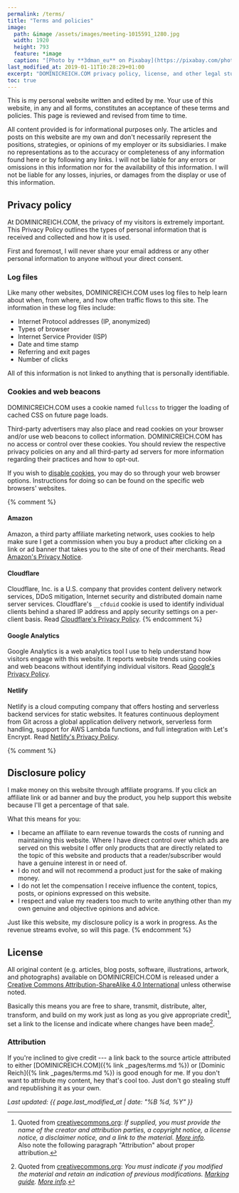 ```yaml
---
permalink: /terms/
title: "Terms and policies"
image: 
  path: &image /assets/images/meeting-1015591_1280.jpg
  width: 1920
  height: 793
  feature: *image
  caption: "[Photo by **3dman_eu** on Pixabay](https://pixabay.com/photo-1015591/)"
last_modified_at: 2019-01-11T10:28:29+01:00
excerpt: "DOMINICREICH.COM privacy policy, license, and other legal stuff you won't read."
toc: true
---
```


This is my personal website written and edited by me. Your use of this website, in any and all forms, constitutes an acceptance of these terms and policies. This page is reviewed and revised from time to time.

All content provided is for informational purposes only. The articles and posts on this website are my own and don't necessarily represent the positions, strategies, or opinions of my employer or its subsidiaries. I make no representations as to the accuracy or completeness of any information found here or by following any links. I will not be liable for any errors or omissions in this information nor for the availability of this information. I will not be liable for any losses, injuries, or damages from the display or use of this information.

## Privacy policy

At DOMINICREICH.COM, the privacy of my visitors is extremely important. This Privacy Policy outlines the types of personal information that is received and collected and how it is used.

First and foremost, I will never share your email address or any other personal information to anyone without your direct consent.

### Log files

Like many other websites, DOMINICREICH.COM uses log files to help learn about when, from where, and how often traffic flows to this site. The information in these log files include:

- Internet Protocol addresses (IP, anonymized)
- Types of browser
- Internet Service Provider (ISP)
- Date and time stamp
- Referring and exit pages
- Number of clicks

All of this information is not linked to anything that is personally identifiable.

### Cookies and web beacons

DOMINICREICH.COM uses a cookie named `fullcss` to trigger the loading of cached CSS on future page loads.

Third-party advertisers may also place and read cookies on your browser and/or use web beacons to collect information. DOMINICREICH.COM has no access or control over these cookies. You should review the respective privacy policies on any and all third-party ad servers for more information regarding their practices and how to opt-out.

If you wish to [disable cookies](https://cookies.insites.com/disable-cookies/), you may do so through your web browser options. Instructions for doing so can be found on the specific web browsers' websites.

{% comment %}
#### Amazon

Amazon, a third party affiliate marketing network, uses cookies to help make sure I get a commission when you buy a product after clicking on a link or ad banner that takes you to the site of one of their merchants. Read [Amazon's Privacy Notice](https://www.amazon.com/gp/help/customer/display.html?nodeId=468496).

#### Cloudflare

Cloudflare, Inc. is a U.S. company that provides content delivery network services, DDoS mitigation, Internet security and distributed domain name server services. Cloudflare's `__cfduid` cookie is used to identify individual clients behind a shared IP address and apply security settings on a per-client basis. Read [Cloudflare's Privacy Policy](https://www.cloudflare.com/privacypolicy/).
{% endcomment %}

#### Google Analytics

Google Analytics is a web analytics tool I use to help understand how visitors engage with this website. It reports website trends using cookies and web beacons without identifying individual visitors. Read [Google's Privacy Policy](https://policies.google.com/privacy?hl=en).

#### Netlify

Netlify is a cloud computing company that offers hosting and serverless backend services for static websites. It features continuous deployment from Git across a global application delivery network, serverless form handling, support for AWS Lambda functions, and full integration with Let's Encrypt. Read [Netlify's Privacy Policy](https://www.netlify.com/privacy/).

{% comment %}
## Disclosure policy

I make money on this website through affiliate programs. If you click an affiliate link or ad banner and buy the product, you help support this website because I'll get a percentage of that sale.

What this means for you:

- I became an affiliate to earn revenue towards the costs of running and maintaining this website. Where I have direct control over which ads are served on this website I offer only products that are directly related to the topic of this website and products that a reader/subscriber would have a genuine interest in or need of.
- I do not and will not recommend a product just for the sake of making money.
- I do not let the compensation I receive influence the content, topics, posts, or opinions expressed on this website.
- I respect and value my readers too much to write anything other than my own genuine and objective opinions and advice.

Just like this website, my disclosure policy is a work in progress. As the revenue streams evolve, so will this page.
{% endcomment %}

## License

All original content (e.g. articles, blog posts, software, illustrations, artwork, and photographs) available on DOMINICREICH.COM is released under a [Creative Commons Attribution-ShareAlike 4.0 International](https://creativecommons.org/licenses/by-sa/4.0/) unless otherwise noted.

Basically this means you are free to share, transmit, distribute, alter, transform, and build on my work just as long as you give appropriate credit[^credit], set a link to the license and indicate where changes have been made[^changes].

[^credit]: Quoted from [creativecommons.org](https://creativecommons.org/licenses/by-sa/4.0/#deed-conditions): *If supplied, you must provide the name of the creator and attribution parties, a copyright notice, a license notice, a disclaimer notice, and a link to the material. [More info](https://wiki.creativecommons.org/wiki/License_Versions#Detailed_attribution_comparison_chart).*<br>Also note the following paragraph "Attribution" about proper attribution.

[^changes]: Quoted from [creativecommons.org](https://creativecommons.org/licenses/by-sa/4.0/#deed-conditions): *You must indicate if you modified the material and retain an indication of previous modifications. [Marking guide](https://wiki.creativecommons.org/wiki/Best_practices_for_attribution#This_is_a_good_attribution_for_material_you_modified_slightly). [More info](https://wiki.creativecommons.org/wiki/License_Versions#Modifications_and_adaptations_must_be_marked_as_such).*

### Attribution

If you're inclined to give credit --- a link back to the source article attributed to either [DOMINICREICH.COM]({% link _pages/terms.md %}) or [Dominic Reich]({% link _pages/terms.md %}) is good enough for me. If you don't want to attribute my content, hey that's cool too. Just don't go stealing stuff and republishing it as your own.

*Last updated: {{ page.last_modified_at | date: "%B %d, %Y" }}*
